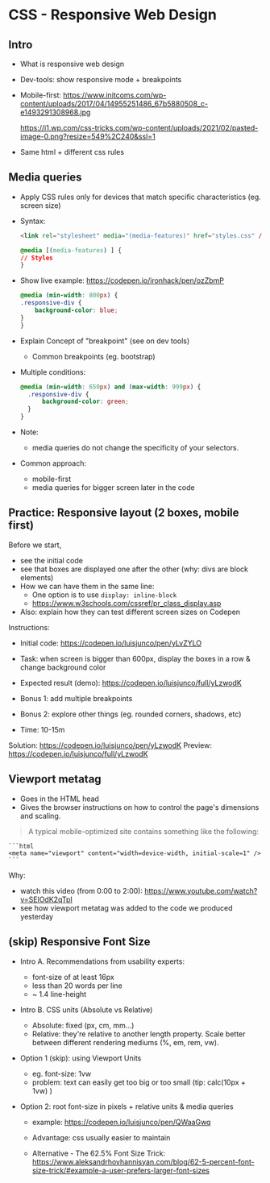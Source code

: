 
# CSS - Responsive Web Design

<!--- Status: complete --->


## Intro


- What is responsive web design

- Dev-tools: show responsive mode + breakpoints

- Mobile-first: 
  https://www.initcoms.com/wp-content/uploads/2017/04/14955251486_67b5880508_c-e1493291308968.jpg

  https://i1.wp.com/css-tricks.com/wp-content/uploads/2021/02/pasted-image-0.png?resize=549%2C240&ssl=1

- Same html + different css rules



## Media queries

- Apply CSS rules only for devices that match specific characteristics (eg. screen size)

- Syntax:

    ```html
    <link rel="stylesheet" media="(media-features)" href="styles.css" />
    ```

    ```css
    @media [(media-features) ] {
    // Styles
    }
    ```


- Show live example: https://codepen.io/ironhack/pen/ozZbmP

  <!-- @LT: show example on the code from yesterday -->

    ```css
    @media (min-width: 800px) {
    .responsive-div {
        background-color: blue;
    }
    }
    ```


- Explain Concept of "breakpoint" (see on dev tools)
  - Common breakpoints (eg. bootstrap)



- Multiple conditions:

    ```css
    @media (min-width: 650px) and (max-width: 999px) {
      .responsive-div {
          background-color: green;
      }
    }
    ```


- Note: 
  - media queries do not change the specificity of your selectors.

- Common approach:
  - mobile-first
  - media queries for bigger screen later in the code



## Practice: Responsive layout (2 boxes, mobile first)

Before we start, 
- see the initial code
  <!-- Remember to FORK -->
- see that boxes are displayed one after the other (why: divs are block elements)
- How we can have them in the same line:
  - One option is to use `display: inline-block`
  - https://www.w3schools.com/cssref/pr_class_display.asp
- Also: explain how they can test different screen sizes on Codepen


Instructions:
- Initial code: https://codepen.io/luisjunco/pen/yLvZYLO
- Task: when screen is bigger than 600px, display the boxes in a row & change background color
- Expected result (demo): https://codepen.io/luisjunco/full/yLzwodK
- Bonus 1: add multiple breakpoints
- Bonus 2: explore other things (eg. rounded corners, shadows, etc)

- Time: 10-15m


Solution: https://codepen.io/luisjunco/pen/yLzwodK
Preview: https://codepen.io/luisjunco/full/yLzwodK



## Viewport metatag

- Goes in the HTML head
- Gives the browser instructions on how to control the page's dimensions and scaling.


> A typical mobile-optimized site contains something like the following:


    ```html
    <meta name="viewport" content="width=device-width, initial-scale=1" />
    ```


Why:
- watch this video (from 0:00 to 2:00): https://www.youtube.com/watch?v=SElOdK2qTpI
- see how viewport metatag was added to the code we produced yesterday




## (skip) Responsive Font Size

- Intro A. Recommendations from usability experts:
  - font-size of at least 16px
  - less than 20 words per line
  - ~ 1.4 line-height

- Intro B. CSS units (Absolute vs Relative)
  - Absolute: fixed (px, cm, mm...)
  - Relative: they're relative to another length property. Scale better between different rendering mediums (%, em, rem, vw).

  <!-- @LT: explain each of those units. -->


- Option 1 (skip): using Viewport Units

  - eg. font-size: 1vw
  - problem: text can easily get too big or too small (tip: calc(10px + 1vw) )


- Option 2: root font-size in pixels + relative units & media queries

  - example: https://codepen.io/luisjunco/pen/QWaaGwq

  - Advantage: css usually easier to maintain

  - Alternative - The 62.5% Font Size Trick: https://www.aleksandrhovhannisyan.com/blog/62-5-percent-font-size-trick/#example-a-user-prefers-larger-font-sizes



